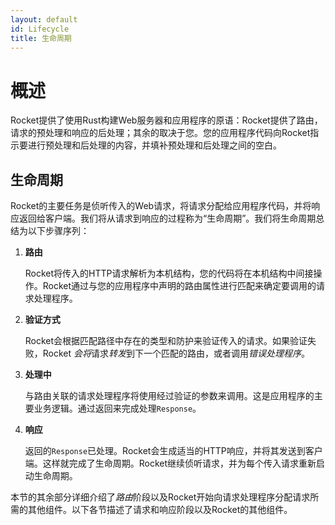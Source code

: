 ```yaml
---
layout: default
id: Lifecycle
title: 生命周期
---
```


# 概述

Rocket提供了使用Rust构建Web服务器和应用程序的原语：Rocket提供了路由，请求的预处理和响应的后处理；其余的取决于您。您的应用程序代码向Rocket指示要进行预处理和后处理的内容，并填补预处理和后处理之间的空白。

## 生命周期

Rocket的主要任务是侦听传入的Web请求，将请求分配给应用程序代码，并将响应返回给客户端。我们将从请求到响应的过程称为“生命周期”。我们将生命周期总结为以下步骤序列：

1. **路由**

   Rocket将传入的HTTP请求解析为本机结构，您的代码将在本机结构中间接操作。Rocket通过与您的应用程序中声明的路由属性进行匹配来确定要调用的请求处理程序。

2. **验证方式**

   Rocket会根据匹配路径中存在的类型和防护来验证传入的请求。如果验证失败，Rocket *会将*请求*转发*到下一个匹配的路由，或者调用*错误处理程序*。

3. **处理中**

   与路由关联的请求处理程序将使用经过验证的参数来调用。这是应用程序的主要业务逻辑。通过返回来完成处理`Response`。

4. **响应**

   返回的`Response`已处理。Rocket会生成适当的HTTP响应，并将其发送到客户端。这样就完成了生命周期。Rocket继续侦听请求，并为每个传入请求重新启动生命周期。

本节的其余部分详细介绍了*路由*阶段以及Rocket开始向请求处理程序分配请求所需的其他组件。以下各节描述了请求和响应阶段以及Rocket的其他组件。